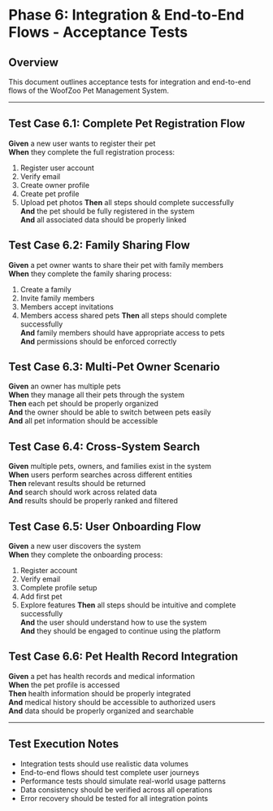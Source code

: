 # Phase 6: Integration & End-to-End Flows - Acceptance Tests

## Overview
This document outlines acceptance tests for integration and end-to-end flows of the WoofZoo Pet Management System.

---

## Test Case 6.1: Complete Pet Registration Flow
**Given** a new user wants to register their pet  
**When** they complete the full registration process:
1. Register user account
2. Verify email
3. Create owner profile
4. Create pet profile
5. Upload pet photos
**Then** all steps should complete successfully  
**And** the pet should be fully registered in the system  
**And** all associated data should be properly linked  

## Test Case 6.2: Family Sharing Flow
**Given** a pet owner wants to share their pet with family members  
**When** they complete the family sharing process:
1. Create a family
2. Invite family members
3. Members accept invitations
4. Members access shared pets
**Then** all steps should complete successfully  
**And** family members should have appropriate access to pets  
**And** permissions should be enforced correctly  

## Test Case 6.3: Multi-Pet Owner Scenario
**Given** an owner has multiple pets  
**When** they manage all their pets through the system  
**Then** each pet should be properly organized  
**And** the owner should be able to switch between pets easily  
**And** all pet information should be accessible  

## Test Case 6.4: Cross-System Search
**Given** multiple pets, owners, and families exist in the system  
**When** users perform searches across different entities  
**Then** relevant results should be returned  
**And** search should work across related data  
**And** results should be properly ranked and filtered  

## Test Case 6.5: User Onboarding Flow
**Given** a new user discovers the system  
**When** they complete the onboarding process:
1. Register account
2. Verify email
3. Complete profile setup
4. Add first pet
5. Explore features
**Then** all steps should be intuitive and complete successfully  
**And** the user should understand how to use the system  
**And** they should be engaged to continue using the platform  

## Test Case 6.6: Pet Health Record Integration
**Given** a pet has health records and medical information  
**When** the pet profile is accessed  
**Then** health information should be properly integrated  
**And** medical history should be accessible to authorized users  
**And** data should be properly organized and searchable  

---

## Test Execution Notes
- Integration tests should use realistic data volumes
- End-to-end flows should test complete user journeys
- Performance tests should simulate real-world usage patterns
- Data consistency should be verified across all operations
- Error recovery should be tested for all integration points
